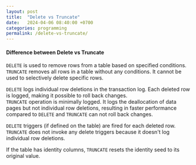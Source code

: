 ```yaml
---
layout: post
title:  "Delete vs Truncate"
date:   2024-04-06 08:40:00 +0700
categories: programming
permalink: /delete-vs-truncate/
---
```

#### Difference between Delete vs Truncate
`DELETE` is used to remove rows from a table based on specified conditions.  
`TRUNCATE` removes all rows in a table without any conditions. It cannot be used to selectively delete specific rows.

`DELETE` logs individual row deletions in the transaction log. Each deleted row is logged, making it possible to roll back changes.  
`TRUNCATE` operation is minimally logged. It logs the deallocation of data pages but not individual row deletions, resulting in faster performance compared to `DELETE` and `TRUNCATE` can not roll back changes.

`DELETE` triggers (if defined on the table) are fired for each deleted row.  
`TRUNCATE` does not invoke any delete triggers because it doesn't log individual row deletions.

If the table has identity columns, `TRUNCATE` resets the identity seed to its original value.